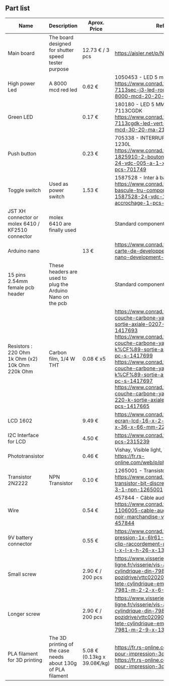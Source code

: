 ## Part list
| Name | Description | Aprox. Price | Reference |
| ----- | -------------| ---------- | ------ |
| Main board | The board designed for shutter speed tester purpose | 12.73 € / 3 pcs | https://aisler.net/p/NGWECDGA |
| High power Led | A 8000 mcd red led | 0.62 € | 1050453 - LED 5 mm L-7113SEC-J3</br>https://www.conrad.fr/p/kingbright-l-7113sec-j3-led-rouge-rond-5-mm-8000-mcd-20-20-ma-22-v-1050453 |
| Green LED | | 0.17 € | 180180 - LED 5 MM SUPER LUMIN TYPE L-7113CGDK</br>https://www.conrad.fr/p/kingbright-l-7113cgdk-led-vert-rond-5-mm-140-mcd-30-20-ma-21-v-180180|
| Push button | | 0.23 €| 705338 - INTERRUPTEUR LOW COST JTP-1230L</br>https://www.conrad.fr/p/te-connectivity-1825910-2-bouton-poussoir-a-pression-24-vdc-005-a-1-x-offon-a-rappel-1-pcs-701749 |
| Toggle switch | Used as power switch | 1.53 € | 1587528 - Inter à bascule TC-R13-70A-01</br>https://www.conrad.fr/p/interrupteur-a-bascule-tru-components-tc-r13-70a-01-1587528-24-vdc-10-a-1-x-offon-a-accrochage-1-pcs-1587528 | 
| JST XH connector or </br> molex 6410 / KF2510 connector |  molex 6410 are finally used  |   | Standard component  |
| Arduino nano | | 13 € | https://www.conrad.fr/p/tru-components-carte-de-developpement-atmega328-nano-development-board-2134126 |
| 15 pins 2.54mm female pcb header| These headers are used to plug the Arduino Nano on the pcb|| Standard component|
| Resistors :</br>220 Ohm</br>1k Ohm (x2)</br>10k Ohm</br>220k Ohm | Carbon film, 1/4 W THT | 0.08 € x5 | https://www.conrad.fr/p/resistance-a-couche-carbone-yageo-cfr25j220rh-220-sortie-axiale-0207-025-w-1-pcs-1417693</br>https://www.conrad.fr/p/resistance-a-couche-carbone-yageo-cfr25j1k0h-1-k%CF%89-sortie-axiale-0207-0.25-w-1-pc-s-1417699</br>https://www.conrad.fr/p/resistance-a-couche-carbone-yageo-cfr25j10kh-10-k%CF%89-sortie-axiale-0207-0.25-w-1-pc-s-1417697</br>https://www.conrad.fr/p/resistance-a-couche-carbone-yageo-cfr25j220kh-220-k-sortie-axiale-0207-025-w-1-pcs-1417665 |
| LCD 1602 | | 9.49 € | https://www.conrad.fr/p/display-elektronik-ecran-lcd-16-x-2-pixel-l-x-h-x-p-80-x-36-x-66-mm-2238810|
| I2C Interface for LCD || 4.50 € | https://www.conrad.fr/p/iduino-me033-1-pcs-2315239 |
| Phototransistor | | 0.46 €| Vishay, Visible light, TEPT4400</br>https://fr.rs-online.com/web/p/phototransistors/7000776 |
| Transistor 2N2222| NPN Transistor | 0.10 € | 1265001 - Transistor bipolaire PN2222ATA</br>https://www.conrad.fr/p/on-semiconductor-transistor-bjt-discret-pn2222ata-to-92-3-1-npn-1265001|
| Wire || 0.54 €| 457844 - Câble audio NF1106005</br>https://www.conrad.fr/p/bkl-electronic-1106005-cable-audio-1-x-010-mm-noir-marchandise-vendue-au-metre-457844|
| 9V battery connector | | 0.55 € | https://www.conrad.fr/p/connecteur-clip-pression-1x-6lr61-9-v-beltrona-9v-t-clip-raccordement-par-empreinte-pile-9v-l-x-l-x-h-26-x-13-x-8-mm-490660 |
| Small screw ||2.90 € / 200 pcs | https://www.visserie-boulonnerie-en-ligne.fr/visserie/vis-a-tole-tete-cylindrique-din-7981-pozidrive/vttc020200605i2-po-vis-a-tole-tete-cylindrique-empreinte-pozidrive-din-7981-m-2-2-x-6-5-inox-a2-.html |
| Longer screw || 2.90 € / 200 pcs | https://www.visserie-boulonnerie-en-ligne.fr/visserie/vis-a-tole-tete-cylindrique-din-7981-pozidrive/vttc0209013i2-po-vis-a-tole-tete-cylindrique-empreinte-pozidrive-din-7981-m-2-9-x-13-inox-a2-.html |
| PLA filament for 3D printing | The 3D printing of the case needs about 130g of PLA filament  |  5.08 € (0.13kg x 39.08€/kg) | https://fr.rs-online.com/web/p/materiaux-pour-impression-3d/8320273</br>https://fr.rs-online.com/web/p/materiaux-pour-impression-3d/8320270|

